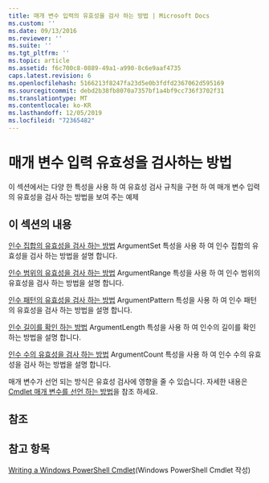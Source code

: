 ```yaml
---
title: 매개 변수 입력의 유효성을 검사 하는 방법 | Microsoft Docs
ms.custom: ''
ms.date: 09/13/2016
ms.reviewer: ''
ms.suite: ''
ms.tgt_pltfrm: ''
ms.topic: article
ms.assetid: f6c700c8-0889-49a1-a990-8c6e9aaf4735
caps.latest.revision: 6
ms.openlocfilehash: 5166213f8247fa23d5e0b3fdfd2367062d595169
ms.sourcegitcommit: debd2b38fb8070a7357bf1a4bf9cc736f3702f31
ms.translationtype: MT
ms.contentlocale: ko-KR
ms.lasthandoff: 12/05/2019
ms.locfileid: "72365482"
---
```

# <a name="how-to-validate-parameter-input"></a>매개 변수 입력 유효성을 검사하는 방법

이 섹션에서는 다양 한 특성을 사용 하 여 유효성 검사 규칙을 구현 하 여 매개 변수 입력의 유효성을 검사 하는 방법을 보여 주는 예제

## <a name="in-this-section"></a>이 섹션의 내용

[인수 집합의 유효성을 검사 하는 방법](./how-to-validate-an-argument-set.md) ArgumentSet 특성을 사용 하 여 인수 집합의 유효성을 검사 하는 방법을 설명 합니다.

[인수 범위의 유효성을 검사 하는 방법](./how-to-validate-an-argument-range.md) ArgumentRange 특성을 사용 하 여 인수 범위의 유효성을 검사 하는 방법을 설명 합니다.

[인수 패턴의 유효성을 검사 하는 방법](./how-to-validate-an-argument-pattern.md) ArgumentPattern 특성을 사용 하 여 인수 패턴의 유효성을 검사 하는 방법을 설명 합니다.

[인수 길이를 확인 하는 방법](./how-to-validate-the-argument-length.md) ArgumentLength 특성을 사용 하 여 인수의 길이를 확인 하는 방법을 설명 합니다.

[인수 수의 유효성을 검사 하는 방법](./how-to-validate-an-argument-count.md) ArgumentCount 특성을 사용 하 여 인수 수의 유효성을 검사 하는 방법을 설명 합니다.

매개 변수가 선언 되는 방식은 유효성 검사에 영향을 줄 수 있습니다. 자세한 내용은 [Cmdlet 매개 변수를 선언 하는 방법](./how-to-declare-cmdlet-parameters.md)을 참조 하세요.

## <a name="reference"></a>참조

## <a name="see-also"></a>참고 항목

[Writing a Windows PowerShell Cmdlet](./writing-a-windows-powershell-cmdlet.md)(Windows PowerShell Cmdlet 작성)
